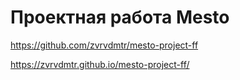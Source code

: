 # Проектная работа Mesto

https://github.com/zvrvdmtr/mesto-project-ff

https://zvrvdmtr.github.io/mesto-project-ff/